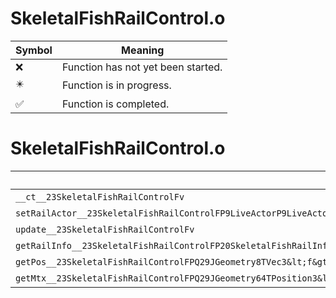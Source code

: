 # SkeletalFishRailControl.o
| Symbol | Meaning 
| ------------- | ------------- 
| :x: | Function has not yet been started. 
| :eight_pointed_black_star: | Function is in progress. 
| :white_check_mark: | Function is completed. 


# SkeletalFishRailControl.o
| Symbol | Decompiled? |
| ------------- | ------------- |
| `__ct__23SkeletalFishRailControlFv` | :x: |
| `setRailActor__23SkeletalFishRailControlFP9LiveActorP9LiveActorb` | :x: |
| `update__23SkeletalFishRailControlFv` | :x: |
| `getRailInfo__23SkeletalFishRailControlFP20SkeletalFishRailInfof` | :x: |
| `getPos__23SkeletalFishRailControlFPQ29JGeometry8TVec3&lt;f&gt;f` | :x: |
| `getMtx__23SkeletalFishRailControlFPQ29JGeometry64TPosition3&lt;Q29JGeometry38TMatrix34&lt;Q29JGeometry13SMatrix34C&lt;f&gt;&gt;&gt;f` | :x: |
